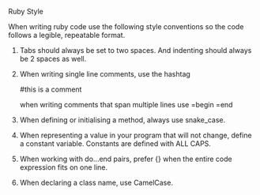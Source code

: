 Ruby Style

When writing ruby code use the following style conventions so the code follows a legible, repeatable format. 

1. Tabs should always be set to two spaces. And indenting should always be 2 spaces as well. 

2. When writing single line comments, use the hashtag 

   #this is a comment 

   when writing comments that span multiple lines use =begin =end 

3. When defining or initialising a method, always use snake_case. 

4. When representing a value in your program that will not change, define a constant variable. Constants are defined with ALL CAPS. 

5. When working with do...end pairs, prefer {} when the entire code expression fits on one line. 

6. When declaring a class name, use CamelCase. 